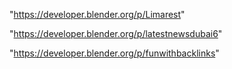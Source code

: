 "https://developer.blender.org/p/Limarest"

"https://developer.blender.org/p/latestnewsdubai6"

"https://developer.blender.org/p/funwithbacklinks"

 
